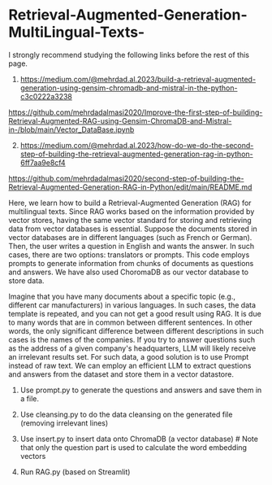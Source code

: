 # Retrieval-Augmented-Generation-MultiLingual-Texts-
I strongly recommend studying the following links before the rest of this page.

1) https://medium.com/@mehrdad.al.2023/build-a-retrieval-augmented-generation-using-gensim-chromadb-and-mistral-in-the-python-c3c0222a3238
   
https://github.com/mehrdadalmasi2020/Improve-the-first-step-of-building-Retrieval-Augmented-RAG-using-Gensim-ChromaDB-and-Mistral-in-/blob/main/Vector_DataBase.ipynb

2) https://medium.com/@mehrdad.al.2023/how-do-we-do-the-second-step-of-building-the-retrieval-augmented-generation-rag-in-python-6ff7aa9e8cf4
   
https://github.com/mehrdadalmasi2020/second-step-of-building-the-Retrieval-Augmented-Generation-RAG-in-Python/edit/main/README.md

Here, we learn how to build a Retrieval-Augmented Generation (RAG) for multilingual texts. Since RAG works based on the information provided by vector stores, having the same vector standard for storing and retrieving data from vector databases is essential.
Suppose the documents stored in vector databases are in different languages (such as French or German). Then, the user writes a question in English and wants the answer. In such cases, there are two options: translators or prompts.
This code employs prompts to generate information from chunks of documents as questions and answers. We have also used ChoromaDB as our vector database to store data.

Imagine that you have many documents about a specific topic (e.g., different car manufacturers) in various languages. In such cases, the data template is repeated, and you can not get a good result using RAG. It is due to many words that are in common between different sentences. In other words, the only significant difference between different descriptions in such cases is the names of the companies.
If you try to answer questions such as the address of a given company's headquarters, LLM will likely receive an irrelevant results set. For such data, a good solution is to use Prompt instead of raw text. We can employ an efficient LLM to extract questions and answers from the dataset and store them in a vector datastore. 

1) Use prompt.py to generate the questions and answers and save them in a file.

2) Use cleansing.py to do the data cleansing on the generated file (removing irrelevant lines)

3) Use insert.py to insert data onto ChromaDB (a vector database) # Note that only the question part is used to calculate the word embedding vectors

4) Run RAG.py (based on Streamlit)


